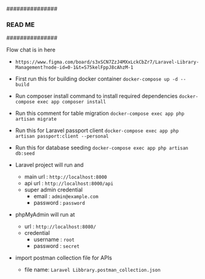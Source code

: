 ###############
### READ ME ###
###############

Flow chat is in here 
 - `https://www.figma.com/board/s3xSCN7ZzJ4MXxLckCbZr7/Laravel-Library-Management?node-id=0-1&t=S75kelFppJ8cAhzM-1`

- First run this for building docker container
    `docker-compose up -d --build`

- Run composer install command to install required dependencies
    `docker-compose exec app composer install`

- Run this comment for table migration
    `docker-compose exec app php artisan migrate`

- Run this for Laravel passport client 
    `docker-compose exec app php artisan passport:client --personal`

- Run this for database seeding
    `docker-compose exec app php artisan db:seed`

- Laravel project will run and 
    - main url : `http://localhost:8000`
    - api url  : `http://localhost:8000/api`
    - super admin credential
        - email     : `admin@example.com`
        - password  : `password`

- phpMyAdmin will run at 
    - url : `http://localhost:8080/`
    - credential
        - username : `root`
        - password : `secret`

- import postman collection file for APIs
    - file name: `Laravel Libbrary.postman_collection.json`